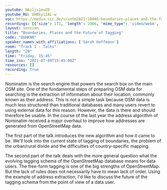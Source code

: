 ```yaml
---
youtube: NAzljx1ewZ0
youtube_RU: UmBkyiZAL-w
voc: https://media.ccc.de/v/sotm2021-10046-boundaries-places-and-the-future-of-tagging
recordings: [{'size': 171, 'length': 2086, 'mime_type': 'video/webm', 'language': 'eng', 'filename': 'sotm2021-10046-eng-Boundaries_Places_and_the_Future_of_Tagging_webm-hd.webm', 'state': 'new', 'folder': 'webm-hd', 'high_quality': True, 'width': 1920, 'height': 1080, 'updated_at': '2021-09-21T21:03:00.080+02:00', 'recording_url': 'https://cdn.media.ccc.de/events/sotm/2021/webm-hd/sotm2021-10046-eng-Boundaries_Places_and_the_Future_of_Tagging_webm-hd.webm', 'url': 'https://api.media.ccc.de/public/recordings/55017', 'event_url': 'https://api.media.ccc.de/public/events/e7e27d89-89b1-5481-a909-84d4636cb279', 'conference_url': 'https://api.media.ccc.de/public/conferences/sotm2021'}, {'size': 82, 'length': 2086, 'mime_type': 'video/webm', 'language': 'eng', 'filename': 'sotm2021-10046-eng-Boundaries_Places_and_the_Future_of_Tagging_webm-sd.webm', 'state': 'new', 'folder': 'webm-sd', 'high_quality': False, 'width': 720, 'height': 576, 'updated_at': '2021-09-21T20:33:28.034+02:00', 'recording_url': 'https://cdn.media.ccc.de/events/sotm/2021/webm-sd/sotm2021-10046-eng-Boundaries_Places_and_the_Future_of_Tagging_webm-sd.webm', 'url': 'https://api.media.ccc.de/public/recordings/55015', 'event_url': 'https://api.media.ccc.de/public/events/e7e27d89-89b1-5481-a909-84d4636cb279', 'conference_url': 'https://api.media.ccc.de/public/conferences/sotm2021'}, {'size': 55, 'length': 2086, 'mime_type': 'video/mp4', 'language': 'eng', 'filename': 'sotm2021-10046-eng-Boundaries_Places_and_the_Future_of_Tagging_sd.mp4', 'state': 'new', 'folder': 'h264-sd', 'high_quality': False, 'width': 720, 'height': 576, 'updated_at': '2021-09-21T20:12:33.589+02:00', 'recording_url': 'https://cdn.media.ccc.de/events/sotm/2021/h264-sd/sotm2021-10046-eng-Boundaries_Places_and_the_Future_of_Tagging_sd.mp4', 'url': 'https://api.media.ccc.de/public/recordings/55012', 'event_url': 'https://api.media.ccc.de/public/events/e7e27d89-89b1-5481-a909-84d4636cb279', 'conference_url': 'https://api.media.ccc.de/public/conferences/sotm2021'}, {'size': 31, 'length': 2086, 'mime_type': 'audio/mpeg', 'language': 'eng', 'filename': 'sotm2021-10046-eng-Boundaries_Places_and_the_Future_of_Tagging_mp3.mp3', 'state': 'new', 'folder': 'mp3', 'high_quality': False, 'width': 0, 'height': 0, 'updated_at': '2021-09-21T20:08:42.823+02:00', 'recording_url': 'https://cdn.media.ccc.de/events/sotm/2021/mp3/sotm2021-10046-eng-Boundaries_Places_and_the_Future_of_Tagging_mp3.mp3', 'url': 'https://api.media.ccc.de/public/recordings/55010', 'event_url': 'https://api.media.ccc.de/public/events/e7e27d89-89b1-5481-a909-84d4636cb279', 'conference_url': 'https://api.media.ccc.de/public/conferences/sotm2021'}, {'size': 125, 'length': 2086, 'mime_type': 'video/mp4', 'language': 'eng', 'filename': 'sotm2021-10046-eng-Boundaries_Places_and_the_Future_of_Tagging_hd.mp4', 'state': 'new', 'folder': 'h264-hd', 'high_quality': True, 'width': 1920, 'height': 1080, 'updated_at': '2021-09-21T20:06:31.728+02:00', 'recording_url': 'https://cdn.media.ccc.de/events/sotm/2021/h264-hd/sotm2021-10046-eng-Boundaries_Places_and_the_Future_of_Tagging_hd.mp4', 'url': 'https://api.media.ccc.de/public/recordings/55008', 'event_url': 'https://api.media.ccc.de/public/events/e7e27d89-89b1-5481-a909-84d4636cb279', 'conference_url': 'https://api.media.ccc.de/public/conferences/sotm2021'}]
layout: session
title: "Boundaries, Places and the Future of Tagging"
code: "QUHKNR"
speaker_names_with_affiliations: ['Sarah Hoffmann']
room: "Track 1 - Talks"
length: "20"
time: "Friday, 15:45"
time_iso: "2021-07-09T15:45:00Z"
resources: []
recording: True
---
```

Nominatim is the search engine that powers the search box on the main OSM site.
One of the fundamental steps of preparing OSM data for searching is the extraction
of information about their location, commonly known as their address. This is not
a simple task because OSM data is much less structured than traditional databases
and many users revert to using external data for this reason. However, the data
is there and should therefore be usable. In the course of the last year the
address algorithm of Nominatim received a major overhaul to improve how addresses
are generated from OpenStreetMap data.

The first part of the talk introduces the new algorithm and how it came to be.
We'll look into the current state of tagging of boundaries, the problem of
the urban/rural divide and the difficulties of country-specific mapping.

The second part of the talk deals with the more general question what the
evolving tagging schema of the OpenStreetMap database means for data users.
The free-form tagging is one of the big strengths of OpenStreetMap. But the
lack of rules does not necessarily have to mean lack of order. Using the
example of address extraction, I'd like to discuss the future of the tagging
schema from the point of view of a data user.
